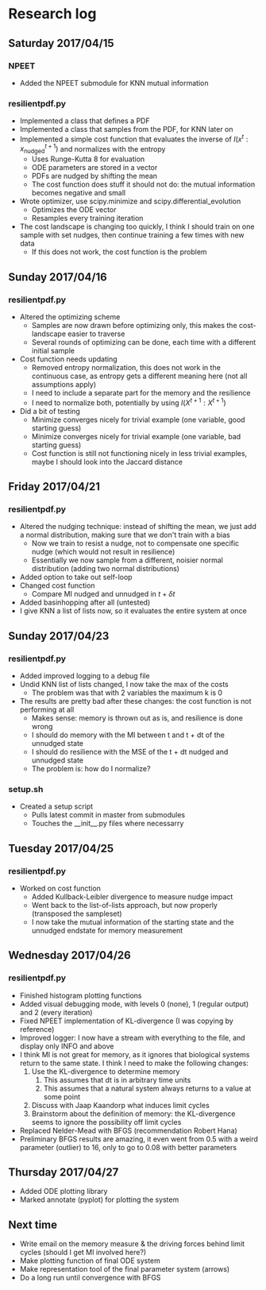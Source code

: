 # Research log

## Saturday 2017/04/15

### NPEET

* Added the NPEET submodule for KNN mutual information

### resilientpdf.py

* Implemented a class that defines a PDF
* Implemented a class that samples from the PDF, for KNN later on
* Implemented a simple cost function that evaluates the inverse of $I(x^{t}:x^{t+1}_\mathrm{nudged})$ and normalizes with the entropy
    * Uses Runge-Kutta 8 for evaluation
    * ODE parameters are stored in a vector
    * PDFs are nudged by shifting the mean
    * The cost function does stuff it should not do: the mutual information becomes negative and small
* Wrote optimizer, use scipy.minimize and scipy.differential_evolution
    * Optimizes the ODE vector
    * Resamples every training iteration
* The cost landscape is changing too quickly, I think I should train on one sample with set nudges, then continue training a few times with new data
    * If this does not work, the cost function is the problem

## Sunday 2017/04/16

### resilientpdf.py

* Altered the optimizing scheme
    * Samples are now drawn before optimizing only, this makes the cost-landscape easier to traverse
    * Several rounds of optimizing can be done, each time with a different initial sample
* Cost function needs updating
    * Removed entropy normalization, this does not work in the continuous case, as entropy gets a different meaning here (not all assumptions apply)
    * I need to include a separate part for the memory and the resilience
    * I need to normalize both, potentially by using $I(X^{t+1}:X^{t+1})$
* Did a bit of testing
    * Minimize converges nicely for trivial example (one variable, good starting guess)
    * Minimize converges nicely for trivial example (one variable, bad starting guess)
    * Cost function is still not functioning nicely in less trivial examples, maybe I should look into the Jaccard distance

## Friday 2017/04/21

### resilientpdf.py

* Altered the nudging technique: instead of shifting the mean, we just add a normal distribution, making sure that we don't train with a bias
    * Now we train to resist a nudge, not to compensate one specific nudge (which would not result in resilience)
    * Essentially we now sample from a different, noisier normal distribution (adding two normal distributions)
* Added option to take out self-loop
* Changed cost function
    * Compare MI nudged and unnudged in $t + \delta t$
* Added basinhopping after all (untested)
* I give KNN a list of lists now, so it evaluates the entire system at once

## Sunday 2017/04/23

### resilientpdf.py

* Added improved logging to a debug file
* Undid KNN list of lists changed, I now take the max of the costs
    * The problem was that with 2 variables the maximum k is 0
* The results are pretty bad after these changes: the cost function is not performing at all
    * Makes sense: memory is thrown out as is, and resilience is done wrong
    * I should do memory with the MI between t and t + dt of the unnudged state
    * I should do resilience with the MSE of the t + dt nudged and unnudged state
    * The problem is: how do I normalize?

### setup.sh

* Created a setup script
    * Pulls latest commit in master from submodules
    * Touches the \_\_init\_\_.py files where necessarry

## Tuesday 2017/04/25

### resilientpdf.py

* Worked on cost function
    * Added Kullback-Leibler divergence to measure nudge impact
    * Went back to the list-of-lists approach, but now properly (transposed the sampleset)
    * I now take the mutual information of the starting state and the unnudged endstate for memory measurement

## Wednesday 2017/04/26

### resilientpdf.py

* Finished histogram plotting functions
* Added visual debugging mode, with levels 0 (none), 1 (regular output) and 2 (every iteration)
* Fixed NPEET implementation of KL-divergence (I was copying by reference)
* Improved logger: I now have a stream with everything to the file, and display only INFO and above
* I think MI is not great for memory, as it ignores that biological systems return to the same state. I think I need to make the following changes:
    1. Use the KL-divergence to determine memory
        1. This assumes that dt is in arbitrary time units
        2. This assumes that a natural system always returns to a value at some point
    2. Discuss with Jaap Kaandorp what induces limit cycles
    3. Brainstorm about the definition of memory: the KL-divergence seems to ignore the possibility off limit cycles
* Replaced Nelder-Mead with BFGS (recommendation Robert Hana)
* Preliminary BFGS results are amazing, it even went from 0.5 with a weird parameter (outlier) to 16, only to go to 0.08 with better parameters

## Thursday 2017/04/27

* Added ODE plotting library
* Marked annotate (pyplot) for plotting the system

## Next time

* Write email on the memory measure & the driving forces behind limit cycles (should I get MI involved here?)
* Make plotting function of final ODE system
* Make representation tool of the final parameter system (arrows)
* Do a long run until convergence with BFGS
